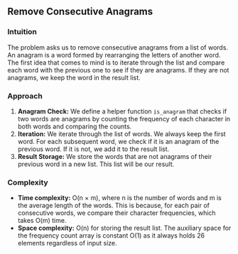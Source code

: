 ## Remove Consecutive Anagrams

### Intuition
The problem asks us to remove consecutive anagrams from a list of words. An anagram is a word formed by rearranging the letters of another word. The first idea that comes to mind is to iterate through the list and compare each word with the previous one to see if they are anagrams. If they are not anagrams, we keep the word in the result list.

### Approach
1. **Anagram Check:** We define a helper function `is_anagram` that checks if two words are anagrams by counting the frequency of each character in both words and comparing the counts.
2. **Iteration:** We iterate through the list of words. We always keep the first word. For each subsequent word, we check if it is an anagram of the previous word. If it is not, we add it to the result list.
3. **Result Storage:** We store the words that are not anagrams of their previous word in a new list. This list will be our result.

### Complexity
- **Time complexity:** O(n × m), where n is the number of words and m is the average length of the words. This is because, for each pair of consecutive words, we compare their character frequencies, which takes O(m) time.
- **Space complexity:** O(n) for storing the result list. The auxiliary space for the frequency count array is constant O(1) as it always holds 26 elements regardless of input size.
